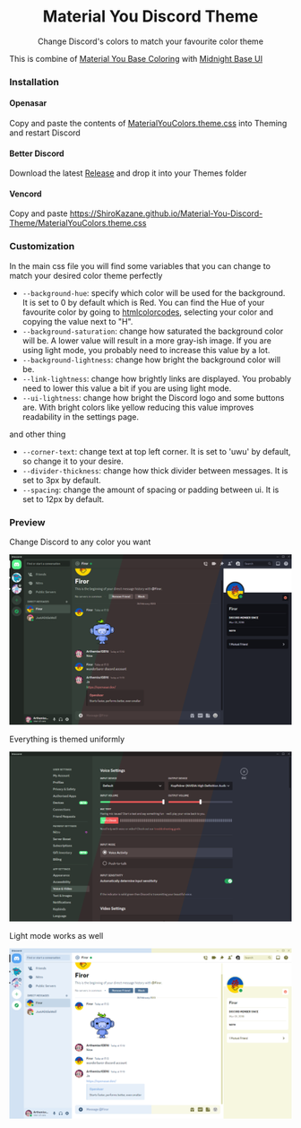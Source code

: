 <div align=center>
<h1>Material You Discord Theme</h1>
<p>Change Discord's colors to match your favourite color theme</p>
</div>

This is combine of [Material You Base Coloring](https://github.com/JustAlittleWolf/Material-You-Discord-Theme) with [Midnight Base UI](https://github.com/refact0r/midnight-discord)

### Installation

#### Openasar

Copy and paste the contents of [MaterialYouColors.theme.css](https://github.com/ShiroKazane/Material-You-Discord-Theme/blob/main/MaterialYouColors.theme.css) into Theming and restart Discord

#### Better Discord

Download the latest [Release](https://github.com/ShiroKazane/Material-You-Discord-Theme/releases) and drop it into your Themes folder

#### Vencord

Copy and paste https://ShiroKazane.github.io/Material-You-Discord-Theme/MaterialYouColors.theme.css

### Customization

In the main css file you will find some variables that you can change to match your desired color theme perfectly

* `--background-hue`: specify which color will be used for the background. It is set to 0 by default which is Red. You can find the Hue of your favourite color by going to [htmlcolorcodes](https://htmlcolorcodes.com/color-picker/), selecting your color and copying the value next to "H".
* `--background-saturation`: change how saturated the background color will be. A lower value will result in a more gray-ish image. If you are using light mode, you probably need to increase this value by a lot.
* `--background-lightness`: change how bright the background color will be.
* `--link-lightness`: change how brightly links are displayed. You probably need to lower this value a bit if you are using light mode.
* `--ui-lightness`: change how bright the Discord logo and some buttons are. With bright colors like yellow reducing this value improves readability in the settings page.

and other thing

* `--corner-text`: change text at top left corner. It is set to 'uwu' by default, so change it to your desire.
* `--divider-thickness`: change how thick divider between messages. It is set to 3px by default.
* `--spacing`: change the amount of spacing or padding between ui. It is set to 12px by default.

### Preview

Change Discord to any color you want

![Dark Mode](assets/images/DarkMode.png)

Everything is themed uniformly

![Settings](assets/images/Settings.png)

Light mode works as well

![Light Mode](assets/images/LightMode.png)